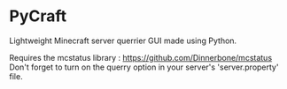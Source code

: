 # PyCraft
Lightweight Minecraft server querrier GUI made using Python.

Requires the mcstatus library : https://github.com/Dinnerbone/mcstatus
Don't forget to turn on the querry option in your server's 'server.property' file.
